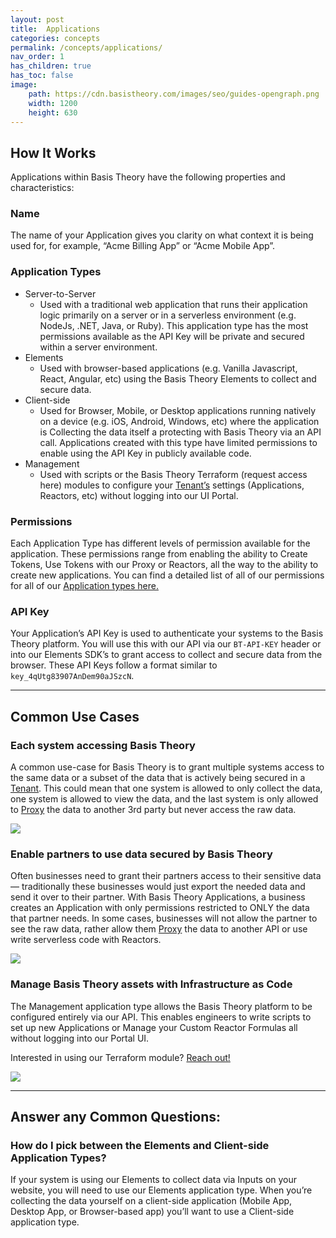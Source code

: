 ```yaml
---
layout: post
title:  Applications
categories: concepts
permalink: /concepts/applications/
nav_order: 1
has_children: true
has_toc: false
image:
    path: https://cdn.basistheory.com/images/seo/guides-opengraph.png
    width: 1200
    height: 630
---
```


## How It Works

Applications within Basis Theory have the following properties and characteristics:

### Name

The name of your Application gives you clarity on what context it is being used for, for example, “Acme Billing App” or “Acme Mobile App”. 

### Application Types

- Server-to-Server
    - Used with a traditional web application that runs their application logic primarily on a server or in a serverless environment (e.g. NodeJs, .NET, Java, or Ruby). This application type has the most permissions available as the API Key will be private and secured within a server environment.
- Elements
    - Used with browser-based applications (e.g. Vanilla Javascript, React, Angular, etc) using the Basis Theory Elements to collect and secure data.
- Client-side
    - Used for Browser, Mobile, or Desktop applications running natively on a device (e.g. iOS, Android, Windows, etc) where the application is Collecting the data itself a protecting with Basis Theory via an API call. Applications created with this type have limited permissions to enable using the API Key in publicly available code.
- Management
    - Used with scripts or the Basis Theory Terraform (request access here) modules to configure your [Tenant’s](https://guides.basistheory.com/concepts/tenants/) settings (Applications, Reactors, etc) without logging into our UI Portal.

### Permissions

Each Application Type has different levels of permission available for the application. These permissions range from enabling the ability to Create Tokens, Use Tokens with our Proxy or Reactors, all the way to the ability to create new applications. You can find a detailed list of all of our permissions for all of our [Application types here.](https://docs.basistheory.com/api-reference/#permissions-permission-types)

### API Key

Your Application’s API Key is used to authenticate your systems to the Basis Theory platform. You will use this with our API via our `BT-API-KEY` header or into our Elements SDK’s to grant access to collect and secure data from the browser.  These API Keys follow a format similar to `key_4qUtg83907AnDem90aJSzcN`.

---

## Common Use Cases

### Each system accessing Basis Theory

A common use-case for Basis Theory is to grant multiple systems access to the same data or a subset of the data that is actively being secured in a [Tenant](https://guides.basistheory.com/concepts/tenants/). This could mean that one system is allowed to only collect the data, one system is allowed to view the data, and the last system is only allowed to [Proxy](https://guides.basistheory.com/concepts/what-is-the-proxy/) the data to another 3rd party but never access the raw data.

<img src="/assets/images/concepts/application_each_system.png">

### Enable partners to use data secured by Basis Theory

Often businesses need to grant their partners access to their sensitive data — traditionally these businesses would just export the needed data and send it over to their partner. With Basis Theory Applications, a business creates an Application with only permissions restricted to ONLY the data that partner needs. In some cases, businesses will not allow the partner to see the raw data, rather allow them [Proxy](https://guides.basistheory.com/concepts/what-is-the-proxy/) the data to another API or use write serverless code with Reactors.

<img src="/assets/images/concepts/application_partners.png">

### Manage Basis Theory assets with Infrastructure as Code

The Management application type allows the Basis Theory platform to be configured entirely via our API. This enables engineers to write scripts to set up new Applications or Manage your Custom Reactor Formulas all without logging into our Portal UI. 

Interested in using our Terraform module? [Reach out!](https://basistheory.com/contact)

<img src="/assets/images/concepts/application_iac.png">

---

## Answer any Common Questions:

### How do I pick between the Elements and Client-side Application Types?

If your system is using our Elements to collect data via Inputs on your website, you will need to use our Elements application type. When you’re collecting the data yourself on a client-side application (Mobile App, Desktop App, or Browser-based app) you’ll want to use a Client-side application type.